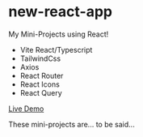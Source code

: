 # new-react-app

My Mini-Projects using React!

- Vite React/Typescript
- TailwindCss
- Axios
- React Router
- React Icons
- React Query

[Live Demo](https://30-projects-in-a-week.netlify.app/)

These mini-projects are... to be said...